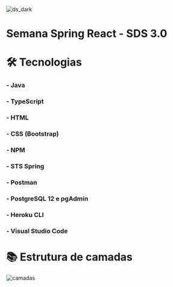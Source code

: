 ![ds_dark](https://user-images.githubusercontent.com/34319735/117230545-b0373b80-adf3-11eb-98ee-4ce64ed354cd.jpg)

# Semana Spring React - SDS 3.0

# 🛠 Tecnologias
### - Java
### - TypeScript
### - HTML
### - CSS (Bootstrap)
### - NPM
### - STS Spring
### - Postman
### - PostgreSQL 12 e pgAdmin
### - Heroku CLI
### - Visual Studio Code

# 📚 Estrutura de camadas

![camadas](https://user-images.githubusercontent.com/34319735/117346522-3dbf6d80-ae7e-11eb-8a1f-ee600c3b75a4.png)
